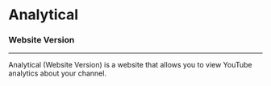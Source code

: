 # Analytical
### Website Version
---
Analytical (Website Version) is a website that allows you to view YouTube analytics about your channel.
